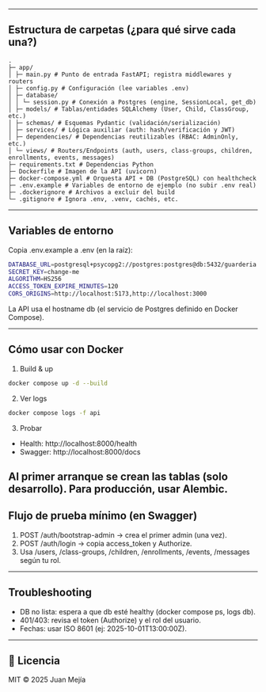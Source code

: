 
---

## Estructura de carpetas (¿para qué sirve cada una?)

```
.
├─ app/
│ ├─ main.py # Punto de entrada FastAPI; registra middlewares y routers
│ ├─ config.py # Configuración (lee variables .env)
│ ├─ database/
│ │ └─ session.py # Conexión a Postgres (engine, SessionLocal, get_db)
│ ├─ models/ # Tablas/entidades SQLAlchemy (User, Child, ClassGroup, etc.)
│ ├─ schemas/ # Esquemas Pydantic (validación/serialización)
│ ├─ services/ # Lógica auxiliar (auth: hash/verificación y JWT)
│ ├─ dependencies/ # Dependencias reutilizables (RBAC: AdminOnly, etc.)
│ └─ views/ # Routers/Endpoints (auth, users, class-groups, children, enrollments, events, messages)
├─ requirements.txt # Dependencias Python
├─ Dockerfile # Imagen de la API (uvicorn)
├─ docker-compose.yml # Orquesta API + DB (PostgreSQL) con healthcheck
├─ .env.example # Variables de entorno de ejemplo (no subir .env real)
├─ .dockerignore # Archivos a excluir del build
└─ .gitignore # Ignora .env, .venv, cachés, etc.
```

---

## Variables de entorno
Copia .env.example a .env (en la raíz):

```bash
DATABASE_URL=postgresql+psycopg2://postgres:postgres@db:5432/guarderia
SECRET_KEY=change-me
ALGORITHM=HS256
ACCESS_TOKEN_EXPIRE_MINUTES=120
CORS_ORIGINS=http://localhost:5173,http://localhost:3000
```
La API usa el hostname db (el servicio de Postgres definido en Docker Compose).

---

## Cómo usar con Docker

1. Build & up
```bash
docker compose up -d --build
```
2. Ver logs
```bash
docker compose logs -f api
```
3. Probar
- Health: http://localhost:8000/health
- Swagger: http://localhost:8000/docs

Al primer arranque se crean las tablas (solo desarrollo). Para producción, usar Alembic.
---

## Flujo de prueba mínimo (en Swagger)

1. POST /auth/bootstrap-admin → crea el primer admin (una vez).
2. POST /auth/login → copia access_token y Authorize.
3. Usa /users, /class-groups, /children, /enrollments, /events, /messages según tu rol.

---

## Troubleshooting

- DB no lista: espera a que db esté healthy (docker compose ps, logs db).
- 401/403: revisa el token (Authorize) y el rol del usuario.
- Fechas: usar ISO 8601 (ej: 2025-10-01T13:00:00Z).

---

## 📄 Licencia

MIT © 2025 Juan Mejía
